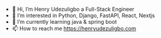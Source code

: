 - 👋 Hi, I’m Henry Udezuligbo a Full-Stack Engineer
- 👀 I’m interested in Python, Django, FastAPI, React, Nextjs
- 🌱 I’m currently learning java & spring boot
- 📫 How to reach me https://henryudezuligbo.com

<!---
Hudeh/Hudeh is a ✨ special ✨ repository because its `README.md` (this file) appears on your GitHub profile.
You can click the Preview link to take a look at your changes.
--->
